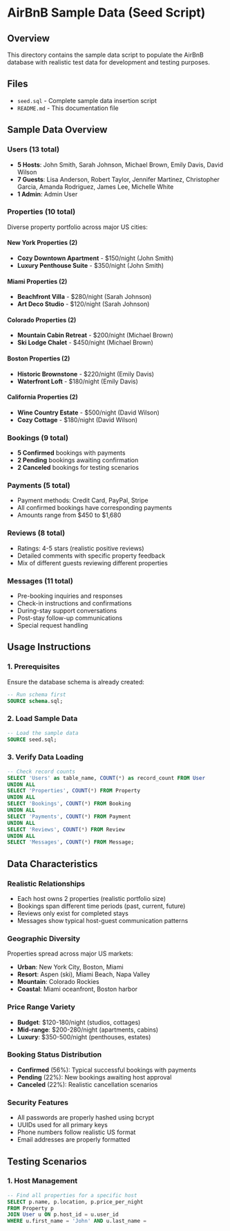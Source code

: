 # AirBnB Sample Data (Seed Script)

## Overview
This directory contains the sample data script to populate the AirBnB database with realistic test data for development and testing purposes.

## Files
- `seed.sql` - Complete sample data insertion script
- `README.md` - This documentation file

## Sample Data Overview

### Users (13 total)
- **5 Hosts**: John Smith, Sarah Johnson, Michael Brown, Emily Davis, David Wilson
- **7 Guests**: Lisa Anderson, Robert Taylor, Jennifer Martinez, Christopher Garcia, Amanda Rodriguez, James Lee, Michelle White  
- **1 Admin**: Admin User

### Properties (10 total)
Diverse property portfolio across major US cities:

#### New York Properties (2)
- **Cozy Downtown Apartment** - $150/night (John Smith)
- **Luxury Penthouse Suite** - $350/night (John Smith)

#### Miami Properties (2)  
- **Beachfront Villa** - $280/night (Sarah Johnson)
- **Art Deco Studio** - $120/night (Sarah Johnson)

#### Colorado Properties (2)
- **Mountain Cabin Retreat** - $200/night (Michael Brown)
- **Ski Lodge Chalet** - $450/night (Michael Brown)

#### Boston Properties (2)
- **Historic Brownstone** - $220/night (Emily Davis)
- **Waterfront Loft** - $180/night (Emily Davis)

#### California Properties (2)
- **Wine Country Estate** - $500/night (David Wilson)
- **Cozy Cottage** - $180/night (David Wilson)

### Bookings (9 total)
- **5 Confirmed** bookings with payments
- **2 Pending** bookings awaiting confirmation
- **2 Canceled** bookings for testing scenarios

### Payments (5 total)
- Payment methods: Credit Card, PayPal, Stripe
- All confirmed bookings have corresponding payments
- Amounts range from $450 to $1,680

### Reviews (8 total)
- Ratings: 4-5 stars (realistic positive reviews)
- Detailed comments with specific property feedback
- Mix of different guests reviewing different properties

### Messages (11 total)
- Pre-booking inquiries and responses
- Check-in instructions and confirmations
- During-stay support conversations
- Post-stay follow-up communications
- Special request handling

## Usage Instructions

### 1. Prerequisites
Ensure the database schema is already created:
```sql
-- Run schema first
SOURCE schema.sql;
```

### 2. Load Sample Data
```sql
-- Load the sample data
SOURCE seed.sql;
```

### 3. Verify Data Loading
```sql
-- Check record counts
SELECT 'Users' as table_name, COUNT(*) as record_count FROM User
UNION ALL
SELECT 'Properties', COUNT(*) FROM Property
UNION ALL  
SELECT 'Bookings', COUNT(*) FROM Booking
UNION ALL
SELECT 'Payments', COUNT(*) FROM Payment
UNION ALL
SELECT 'Reviews', COUNT(*) FROM Review
UNION ALL
SELECT 'Messages', COUNT(*) FROM Message;
```

## Data Characteristics

### Realistic Relationships
- Each host owns 2 properties (realistic portfolio size)
- Bookings span different time periods (past, current, future)
- Reviews only exist for completed stays
- Messages show typical host-guest communication patterns

### Geographic Diversity
Properties spread across major US markets:
- **Urban**: New York City, Boston, Miami
- **Resort**: Aspen (ski), Miami Beach, Napa Valley
- **Mountain**: Colorado Rockies
- **Coastal**: Miami oceanfront, Boston harbor

### Price Range Variety
- **Budget**: $120-180/night (studios, cottages)
- **Mid-range**: $200-280/night (apartments, cabins)
- **Luxury**: $350-500/night (penthouses, estates)

### Booking Status Distribution
- **Confirmed** (56%): Typical successful bookings with payments
- **Pending** (22%): New bookings awaiting host approval
- **Canceled** (22%): Realistic cancellation scenarios

### Security Features
- All passwords are properly hashed using bcrypt
- UUIDs used for all primary keys
- Phone numbers follow realistic US format
- Email addresses are properly formatted

## Testing Scenarios

### 1. Host Management
```sql
-- Find all properties for a specific host
SELECT p.name, p.location, p.price_per_night 
FROM Property p 
JOIN User u ON p.host_id = u.user_id 
WHERE u.first_name = 'John' AND u.last_name = 